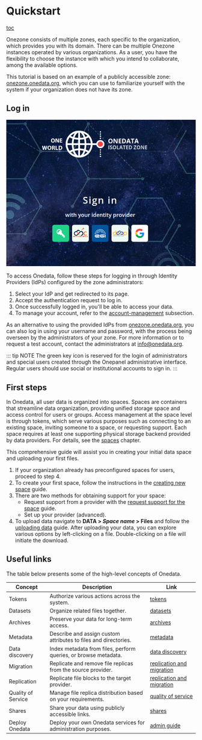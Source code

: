 # Quickstart

[toc][1]

Onezone consists of multiple zones, each specific to the organization,
which provides you with its domain. There can be multiple Onezone instances
operated by various organizations. As a user, you have the flexibility to
choose the instance with which you intend to collaborate, among the available options.

This tutorial is based on an example of a publicly accessible zone:
[onezone.onedata.org][], which you can use to
familiarize yourself with the system if your organization does not have its zone.

## Log in

![screen-log-in][]

<!-- TODO VFS-10903 
   add information about the demo mode as another way to have a zone
   link from there to there and to here from there

   Also, propose this as a way for a user quickstart for more advanced users.
-->

To access Onedata, follow these steps for logging in through Identity Providers
(IdPs) configured by the zone administrators:

1. Select your IdP and get redirected to its page.
2. Accept the authentication request to log in.
3. Once successfully logged in, you'll be able to access your data.
4. To manage your account, refer to the [account-management][] subsection.

As an alternative to using the provided IdPs from [onezone.onedata.org][],
you can also log in using your username and password, with the process being overseen by the
administrators of your zone. For more information or to request a test account,
contact the administrators at [info@onedata.org][].

::: tip NOTE
The green key icon is reserved for the login of administrators and special users created through
the Onepanel administrative interface. Regular users should use social or institutional accounts
to sign in.
:::

## First steps

In Onedata, all user data is organized into spaces. Spaces are containers
that streamline data organization, providing unified storage space and access control
for users or groups. Access management at the space level is through tokens, which serve various
purposes such as connecting to an existing space, inviting someone to a space, or requesting support.
Each space requires at least one supporting physical storage backend provided by data providers.
For details, see the [spaces][] chapter.

This comprehensive guide will assist you in creating your initial data space
and uploading your first files.

1. If your organization already has preconfigured spaces for users, proceed to step 4.
2. To create your first space, follow the instructions in the
   [creating new space][] guide.
3. There are two methods for obtaining support for your space:
   * Request support from a provider with the
     [request support for the space][] guide.
   * Set up your provider (advanced).
4. To upload data navigate to **DATA > *Space name* > Files** and follow the [uploading
   data][] guide. After uploading your data, you can explore various options by
   left-clicking on a file. Double-clicking on a file will initiate the download.

## Useful links

The table below presents some of the high-level concepts of Onedata.

| Concept            | Description                                                     | Link                          |
| ------------------ | --------------------------------------------------------------- | ----------------------------- |
| Tokens             | Authorize various actions across the system.                    | [tokens][]                    |
| Datasets           | Organize related files together.                                | [datasets][]                  |
| Archives           | Preserve your data for long-term access.                        | [archives][]                  |
| Metadata           | Describe and assign custom attributes to files and directories. | [metadata][]                  |
| Data discovery     | Index metadata from files, perform queries, or browse metadata. | [data discovery][]            |
| Migration          | Replicate and remove file replicas from the source provider.    | [replication and migration][] |
| Replication        | Replicate file blocks to the target provider.                   | [replication and migration][] |
| Quality of Service | Manage file replica distribution based on your requirements.    | [quality of service][]        |
| Shares             | Share your data using publicly accessible links.                | [shares][]                    |
| Deploy Onedata     | Deploy your own Onedata services for administration purposes.   | [admin guide][]               |

<!-- references -->

[1]: <>

[onezone.onedata.org]: https://onezone.onedata.org/

[screen-log-in]: ../../images/user-guide/quickstart/log-in.png

[account-management]: account-management.md

[info@onedata.org]: mailto:info@onedata.org

[spaces]: spaces.md

[creating new space]: spaces.md#create-or-join-a-new-space

[request support for the space]: spaces.md#request-support-for-space

[uploading data]: web-file-browser.md#uploading-data

[tokens]: tokens.md

[datasets]: datasets.md

[archives]: archives.md

[metadata]: metadata.md

[data discovery]: data-discovery.md

[replication and migration]: data-transfer.md

[quality of service]: qos.md

[shares]: shares.md

[admin guide]: ../admin-guide/overview.md
